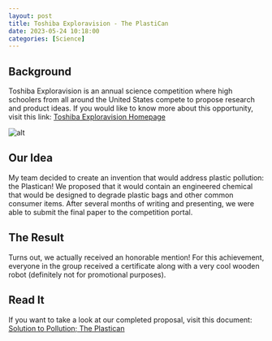 ```yaml
---
layout: post
title: Toshiba Exploravision - The PlastiCan
date: 2023-05-24 10:18:00
categories: [Science]
---
```


## Background
Toshiba Exploravision is an annual science competition where high schoolers from all around the United States compete to propose research and product ideas. If you would like to know more about this opportunity, visit this link: [Toshiba Exploravision Homepage](https://exploravision.org)

![alt](https://www.exploravision.org/wp-content/themes/visual-composer-starter-child/assets/images/global/logo.png)

## Our Idea
My team decided to create an invention that would address plastic pollution: the Plastican! We proposed that it would contain an engineered chemical that would be designed to degrade plastic bags and other common consumer items. After several months of writing and presenting, we were able to submit the final paper to the competition portal.

## The Result
Turns out, we actually received an honorable mention! For this achievement, everyone in the group received a certificate along with a very cool wooden robot (definitely not for promotional purposes).

## Read It
If you want to take a look at our completed proposal, visit this document: [Solution to Pollution; The Plastican](https://exploravision.org)